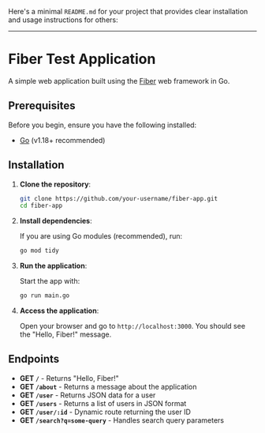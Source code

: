 Here's a minimal `README.md` for your project that provides clear installation and usage instructions for others:

---

# Fiber Test Application

A simple web application built using the [Fiber](https://github.com/gofiber/fiber) web framework in Go.

## Prerequisites

Before you begin, ensure you have the following installed:

- [Go](https://golang.org/doc/install) (v1.18+ recommended)

## Installation

1. **Clone the repository**:

   ```bash
   git clone https://github.com/your-username/fiber-app.git
   cd fiber-app
   ```

2. **Install dependencies**:

   If you are using Go modules (recommended), run:

   ```bash
   go mod tidy
   ```

3. **Run the application**:

   Start the app with:

   ```bash
   go run main.go
   ```

4. **Access the application**:

   Open your browser and go to `http://localhost:3000`. You should see the "Hello, Fiber!" message.

## Endpoints

- **GET `/`** - Returns "Hello, Fiber!"
- **GET `/about`** - Returns a message about the application
- **GET `/user`** - Returns JSON data for a user
- **GET `/users`** - Returns a list of users in JSON format
- **GET `/user/:id`** - Dynamic route returning the user ID
- **GET `/search?q=some-query`** - Handles search query parameters